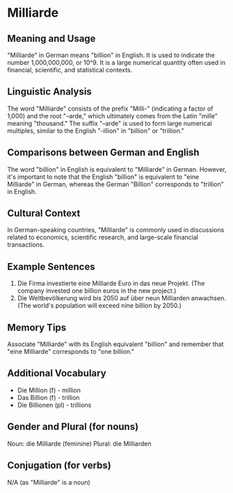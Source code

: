 # Milliarde
## Meaning and Usage
"Milliarde" in German means "billion" in English. It is used to indicate the number 1,000,000,000, or 10^9. It is a large numerical quantity often used in financial, scientific, and statistical contexts.

## Linguistic Analysis
The word "Milliarde" consists of the prefix "Milli-" (indicating a factor of 1,000) and the root "–arde," which ultimately comes from the Latin "mille" meaning "thousand." The suffix "–arde" is used to form large numerical multiples, similar to the English "-illion" in "billion" or "trillion."

## Comparisons between German and English
The word "billion" in English is equivalent to "Milliarde" in German. However, it's important to note that the English "billion" is equivalent to "eine Milliarde" in German, whereas the German "Billion" corresponds to "trillion" in English.

## Cultural Context
In German-speaking countries, "Milliarde" is commonly used in discussions related to economics, scientific research, and large-scale financial transactions.

## Example Sentences
1. Die Firma investierte eine Milliarde Euro in das neue Projekt. (The company invested one billion euros in the new project.)
2. Die Weltbevölkerung wird bis 2050 auf über neun Milliarden anwachsen. (The world's population will exceed nine billion by 2050.)

## Memory Tips
Associate "Milliarde" with its English equivalent "billion" and remember that "eine Milliarde" corresponds to "one billion."

## Additional Vocabulary
- Die Million (f) - million
- Das Billion (f) - trillion
- Die Billionen (pl) - trillions

## Gender and Plural (for nouns)
Noun: die Milliarde (feminine)
Plural: die Milliarden

## Conjugation (for verbs)
N/A (as "Milliarde" is a noun)